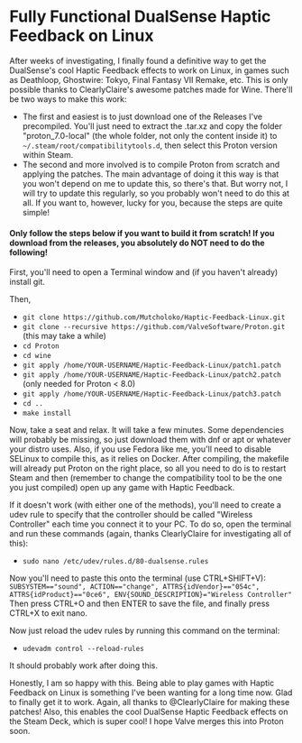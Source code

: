 # Fully Functional DualSense Haptic Feedback on Linux

After weeks of investigating, I finally found a definitive way to get the DualSense's cool Haptic Feedback effects to work on Linux, in games such as Deathloop, Ghostwire: Tokyo, Final Fantasy VII Remake, etc. This is only possible thanks to ClearlyClaire's awesome patches made for Wine.
There'll be two ways to make this work: 
- The first and easiest is to just download one of the Releases I've precompiled. You'll just need to extract the .tar.xz and copy the folder "proton_7.0-local" (the whole folder, not only the content inside it) to ```~/.steam/root/compatibilitytools.d```, then select this Proton version within Steam.
- The second and more involved is to compile Proton from scratch and applying the patches. The main advantage of doing it this way is that you won't depend on me to update this, so there's that. But worry not, I will try to update this regularly, so you probably won't need to do this at all. If you want to, however, lucky for you, because the steps are quite simple!

#### Only follow the steps below if you want to build it from scratch! If you download from the releases, you absolutely do NOT need to do the following!
First, you'll need to open a Terminal window and (if you haven't already) install git.

Then,

- ``` git clone https://github.com/Mutcholoko/Haptic-Feedback-Linux.git ```
- ``` git clone --recursive https://github.com/ValveSoftware/Proton.git ``` (this may take a while)
- ``` cd Proton ```
- ``` cd wine ```
- ```git apply /home/YOUR-USERNAME/Haptic-Feedback-Linux/patch1.patch ```
- ```git apply /home/YOUR-USERNAME/Haptic-Feedback-Linux/patch2.patch ``` (only needed for Proton < 8.0)
- ```git apply /home/YOUR-USERNAME/Haptic-Feedback-Linux/patch3.patch ```
- ```cd .. ```
- ``` make install ```

Now, take a seat and relax. It will take a few minutes. Some dependencies will probably be missing, so just download them with dnf or apt or whatever your distro uses. Also, if you use Fedora like me, you'll need to disable SELinux to compile this, as it relies on Docker.
After compiling, the makefile will already put Proton on the right place, so all you need to do is to restart Steam and then (remember to change the compatibility tool to be the one you just compiled) open up any game with Haptic Feedback.

If it doesn't work (with either one of the methods), you'll need to create a udev rule to specify that the controller should be called "Wireless Controller" each time you connect it to your PC. To do so, open the terminal and run these commands (again, thanks ClearlyClaire for investigating all of this):
- ``` sudo nano /etc/udev/rules.d/80-dualsense.rules ```

Now you'll need to paste this onto the terminal (use CTRL+SHIFT+V): ``` SUBSYSTEM=="sound", ACTION=="change", ATTRS{idVendor}=="054c", ATTRS{idProduct}=="0ce6", ENV{SOUND_DESCRIPTION}="Wireless Controller" ```
Then press CTRL+O and then ENTER to save the file, and finally press CTRL+X to exit nano.

Now just reload the udev rules by running this command on the terminal:
- ``` udevadm control --reload-rules ```

It should probably work after doing this.

Honestly, I am so happy with this. Being able to play games with Haptic Feedback on Linux is something I've been wanting for a long time now. Glad to finally get it to work. Again, all thanks to @ClearlyClaire for making these patches!
Also, this enables the cool DualSense Haptic Feedback effects on the Steam Deck, which is super cool! I hope Valve merges this into Proton soon.
